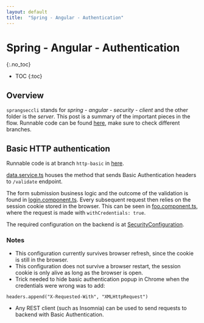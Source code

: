 ```yaml
---
layout: default
title:  "Spring - Angular - Authentication"
---
```


# Spring - Angular - Authentication
{:.no_toc}

* TOC
{:toc}

## Overview
`sprangseccli` stands for _spring - angular - security - client_ and the other folder is the _server_.
This post is a summary of the important pieces in the flow. Runnable code can be found [here](https://github.com/koraytugay/spr-ang-sec), make sure to check different branches. 

## Basic HTTP authentication
Runnable code is at branch `http-basic` in [here](https://github.com/koraytugay/spr-ang-sec/tree/http-basic). 

[data.service.ts](https://github.com/koraytugay/spr-ang-sec/blob/http-basic/sprangseccli/src/app/data.service.ts) houses the method that sends Basic Authentication headers to `/validate` endpoint.

The form submission business logic and the outcome of the validation is found in [login.component.ts](https://github.com/koraytugay/spr-ang-sec/blob/http-basic/sprangseccli/src/app/login/login.component.ts). Every subsequent request then relies on the session cookie stored in the browser. This can be seen in [foo.component.ts](https://github.com/koraytugay/spr-ang-sec/blob/http-basic/sprangseccli/src/app/foo/foo.component.ts), where the request is made with `withCredentials: true`.

The required configuration on the backend is at [SecurityConfiguration](https://github.com/koraytugay/spr-ang-sec/blob/http-basic/sprangsecsrvr/src/main/java/biz/tugay/sprangsec/configuration/SecurityConfiguration.java). 

### Notes
- This configuration currently survives browser refresh, since the cookie is still in the browser. 
- This configuration does not survive a browser restart, the session cookie is only alive as long as the browser is open.
- Trick needed to hide basic authentication popup in Chrome when the credentials were wrong was to add:
```
headers.append("X-Requested-With", "XMLHttpRequest")
```
- Any REST client (such as Insomnia) can be used to send requests to backend with Basic Authentication. 
